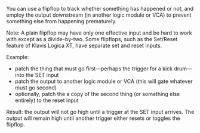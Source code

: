 You can use a flipflop to track whether something has happened or not, and employ the output downstream (in another logic module or VCA) to prevent something else from happening prematurely.

Note: A plain flipflop may have only one effective input and be hard to work with except as a divide-by-two. Some flipflops, such as the Set/Reset feature of Klavis Logica XT, have separate set and reset inputs.

Example:

- patch the thing that must go first—perhaps the trigger for a kick drum—into the SET input
- patch the output to another logic module or VCA (this will gate whatever must go second)
- optionally, patch the a copy of the second thing (or something else entirely) to the reset input

Result: the output will not go high until a trigger at the SET input arrives. The output will remain high until another trigger either resets or toggles the flipflop.


